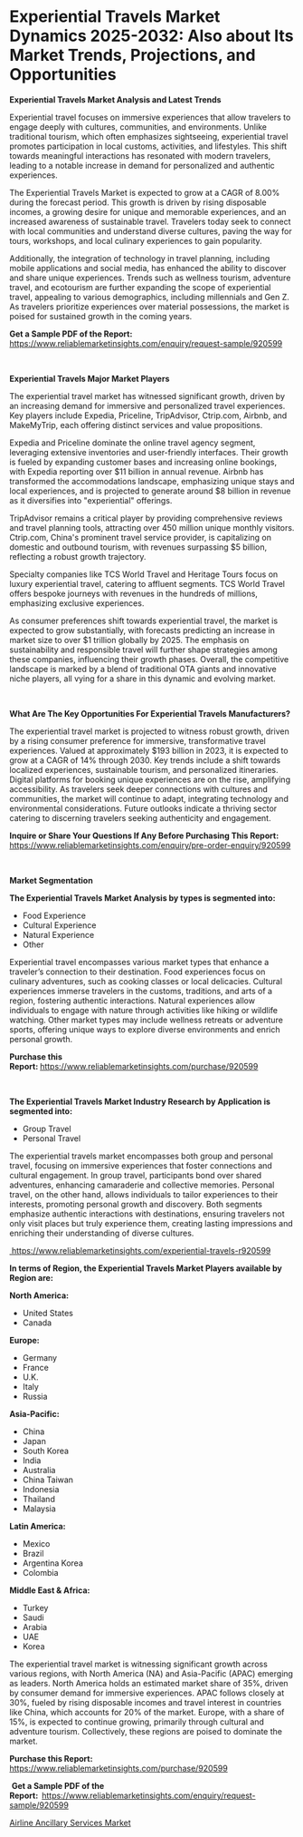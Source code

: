 <p><h1>Experiential Travels Market Dynamics 2025-2032: Also about Its Market Trends, Projections, and Opportunities</h1></p><p><strong>Experiential Travels Market Analysis and Latest Trends</strong></p>
<p><p>Experiential travel focuses on immersive experiences that allow travelers to engage deeply with cultures, communities, and environments. Unlike traditional tourism, which often emphasizes sightseeing, experiential travel promotes participation in local customs, activities, and lifestyles. This shift towards meaningful interactions has resonated with modern travelers, leading to a notable increase in demand for personalized and authentic experiences.</p><p>The Experiential Travels Market is expected to grow at a CAGR of 8.00% during the forecast period. This growth is driven by rising disposable incomes, a growing desire for unique and memorable experiences, and an increased awareness of sustainable travel. Travelers today seek to connect with local communities and understand diverse cultures, paving the way for tours, workshops, and local culinary experiences to gain popularity.</p><p>Additionally, the integration of technology in travel planning, including mobile applications and social media, has enhanced the ability to discover and share unique experiences. Trends such as wellness tourism, adventure travel, and ecotourism are further expanding the scope of experiential travel, appealing to various demographics, including millennials and Gen Z. As travelers prioritize experiences over material possessions, the market is poised for sustained growth in the coming years.</p></p>
<p><strong>Get a Sample PDF of the Report:&nbsp;</strong> <a href="https://www.reliablemarketinsights.com/enquiry/request-sample/920599?utm_campaign=2892&utm_medium=2&utm_source=Github&utm_content=ia&utm_term=05032025&utm_id=experiential-travels">https://www.reliablemarketinsights.com/enquiry/request-sample/920599</a></p>
<p>&nbsp;</p>
<p><strong>Experiential Travels Major Market Players</strong></p>
<p><p>The experiential travel market has witnessed significant growth, driven by an increasing demand for immersive and personalized travel experiences. Key players include Expedia, Priceline, TripAdvisor, Ctrip.com, Airbnb, and MakeMyTrip, each offering distinct services and value propositions.</p><p>Expedia and Priceline dominate the online travel agency segment, leveraging extensive inventories and user-friendly interfaces. Their growth is fueled by expanding customer bases and increasing online bookings, with Expedia reporting over $11 billion in annual revenue. Airbnb has transformed the accommodations landscape, emphasizing unique stays and local experiences, and is projected to generate around $8 billion in revenue as it diversifies into "experiential" offerings.</p><p>TripAdvisor remains a critical player by providing comprehensive reviews and travel planning tools, attracting over 450 million unique monthly visitors. Ctrip.com, China's prominent travel service provider, is capitalizing on domestic and outbound tourism, with revenues surpassing $5 billion, reflecting a robust growth trajectory.</p><p>Specialty companies like TCS World Travel and Heritage Tours focus on luxury experiential travel, catering to affluent segments. TCS World Travel offers bespoke journeys with revenues in the hundreds of millions, emphasizing exclusive experiences.</p><p>As consumer preferences shift towards experiential travel, the market is expected to grow substantially, with forecasts predicting an increase in market size to over $1 trillion globally by 2025. The emphasis on sustainability and responsible travel will further shape strategies among these companies, influencing their growth phases. Overall, the competitive landscape is marked by a blend of traditional OTA giants and innovative niche players, all vying for a share in this dynamic and evolving market.</p></p>
<p>&nbsp;</p>
<p><strong>What Are The Key Opportunities For Experiential Travels Manufacturers?</strong></p>
<p><p>The experiential travel market is projected to witness robust growth, driven by a rising consumer preference for immersive, transformative travel experiences. Valued at approximately $193 billion in 2023, it is expected to grow at a CAGR of 14% through 2030. Key trends include a shift towards localized experiences, sustainable tourism, and personalized itineraries. Digital platforms for booking unique experiences are on the rise, amplifying accessibility. As travelers seek deeper connections with cultures and communities, the market will continue to adapt, integrating technology and environmental considerations. Future outlooks indicate a thriving sector catering to discerning travelers seeking authenticity and engagement.</p></p>
<p><strong>Inquire or Share Your Questions If Any Before Purchasing This Report:</strong> <a href="https://www.reliablemarketinsights.com/enquiry/pre-order-enquiry/920599?utm_campaign=2892&utm_medium=2&utm_source=Github&utm_content=ia&utm_term=05032025&utm_id=experiential-travels">https://www.reliablemarketinsights.com/enquiry/pre-order-enquiry/920599</a></p>
<p>&nbsp;</p>
<p><strong>Market Segmentation</strong></p>
<p><strong>The Experiential Travels Market Analysis by types is segmented into:</strong></p>
<p><ul><li>Food Experience</li><li>Cultural Experience</li><li>Natural Experience</li><li>Other</li></ul></p>
<p><p>Experiential travel encompasses various market types that enhance a traveler’s connection to their destination. Food experiences focus on culinary adventures, such as cooking classes or local delicacies. Cultural experiences immerse travelers in the customs, traditions, and arts of a region, fostering authentic interactions. Natural experiences allow individuals to engage with nature through activities like hiking or wildlife watching. Other market types may include wellness retreats or adventure sports, offering unique ways to explore diverse environments and enrich personal growth.</p></p>
<p><strong>Purchase this Report:&nbsp;</strong><a href="https://www.reliablemarketinsights.com/purchase/920599?utm_campaign=2892&utm_medium=2&utm_source=Github&utm_content=ia&utm_term=05032025&utm_id=experiential-travels">https://www.reliablemarketinsights.com/purchase/920599</a></p>
<p>&nbsp;</p>
<p><strong>The Experiential Travels Market Industry Research by Application is segmented into:</strong></p>
<p><ul><li>Group Travel</li><li>Personal Travel</li></ul></p>
<p><p>The experiential travels market encompasses both group and personal travel, focusing on immersive experiences that foster connections and cultural engagement. In group travel, participants bond over shared adventures, enhancing camaraderie and collective memories. Personal travel, on the other hand, allows individuals to tailor experiences to their interests, promoting personal growth and discovery. Both segments emphasize authentic interactions with destinations, ensuring travelers not only visit places but truly experience them, creating lasting impressions and enriching their understanding of diverse cultures.</p></p>
<p><a href="https://www.reliablemarketinsights.com/experiential-travels-r920599?utm_campaign=2892&utm_medium=2&utm_source=Github&utm_content=ia&utm_term=05032025&utm_id=experiential-travels">&nbsp;https://www.reliablemarketinsights.com/experiential-travels-r920599</a></p>
<p><strong>In terms of Region, the Experiential Travels Market Players available by Region are:</strong></p>
<p>
    <p> <strong> North America: </strong>
        <ul>
            <li>United States</li>
            <li>Canada</li>
        </ul>
        </p> 
    <p> <strong> Europe: </strong>
        <ul>
            <li>Germany</li>
            <li>France</li>
            <li>U.K.</li>
            <li>Italy</li>
            <li>Russia</li>
        </ul>
        </p> 
    <p> <strong> Asia-Pacific: </strong>
        <ul>
            <li>China</li>
            <li>Japan</li>
            <li>South Korea</li>
            <li>India</li>
            <li>Australia</li>
            <li>China Taiwan</li>
            <li>Indonesia</li>
            <li>Thailand</li>
            <li>Malaysia</li>
        </ul>
        </p> 
    <p> <strong> Latin America: </strong>
        <ul>
            <li>Mexico</li>
            <li>Brazil</li>
            <li>Argentina Korea</li>
            <li>Colombia</li>
        </ul>
        </p> 
    <p> <strong> Middle East & Africa: </strong>
        <ul>
            <li>Turkey</li>
            <li>Saudi</li>
            <li>Arabia</li>
            <li>UAE</li>
            <li>Korea</li>
        </ul>
    </p>
    </p>
<p><p>The experiential travel market is witnessing significant growth across various regions, with North America (NA) and Asia-Pacific (APAC) emerging as leaders. North America holds an estimated market share of 35%, driven by consumer demand for immersive experiences. APAC follows closely at 30%, fueled by rising disposable incomes and travel interest in countries like China, which accounts for 20% of the market. Europe, with a share of 15%, is expected to continue growing, primarily through cultural and adventure tourism. Collectively, these regions are poised to dominate the market.</p></p>
<p><strong>Purchase this Report: </strong><a href="https://www.reliablemarketinsights.com/purchase/920599?utm_campaign=2892&utm_medium=2&utm_source=Github&utm_content=ia&utm_term=05032025&utm_id=experiential-travels">https://www.reliablemarketinsights.com/purchase/920599</a></p>
<p>&nbsp;<strong>Get a Sample PDF of the Report:&nbsp;&nbsp;</strong><a href="https://www.reliablemarketinsights.com/enquiry/request-sample/920599?utm_campaign=2892&utm_medium=2&utm_source=Github&utm_content=ia&utm_term=05032025&utm_id=experiential-travels">https://www.reliablemarketinsights.com/enquiry/request-sample/920599</a></p>
<p><strong></strong></p>
<p><p><a href="https://github.com/zupankocka/Market-Research-Report-List-1/blob/main/airline-ancillary-services-market.md?utm_campaign=2892&utm_medium=2&utm_source=Github&utm_content=ia&utm_term=05032025&utm_id=experiential-travels">Airline Ancillary Services Market</a></p></p>